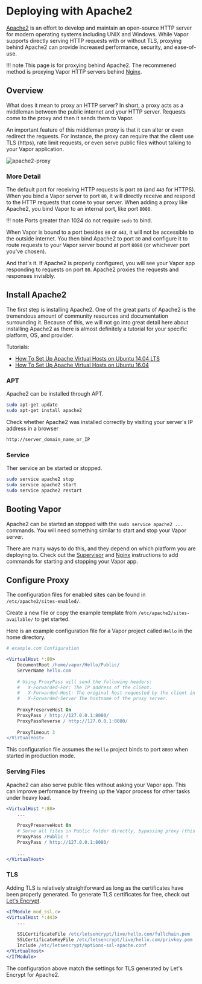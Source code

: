 # Deploying with Apache2

[Apache2](https://httpd.apache.org/) is an effort to develop and maintain an open-source HTTP server for modern operating systems including UNIX and Windows. While Vapor supports directly serving HTTP requests with or without TLS, proxying behind Apache2 can provide increased performance, security, and ease-of-use. 

!!! note
    This page is for proxying behind Apache2. The recommened method is proxying Vapor HTTP servers behind [Nginx](nginx.md).

## Overview

What does it mean to proxy an HTTP server? In short, a proxy acts as a middleman between the public internet and your HTTP server. Requests come to the proxy and then it sends them to Vapor. 

An important feature of this middleman proxy is that it can alter or even redirect the requests. For instance, the proxy can require that the client use TLS (https), rate limit requests, or even serve public files without talking to your Vapor application.

![apache2-proxy](https://user-images.githubusercontent.com/2223276/28477961-5e32bafc-6e24-11e7-94f1-a09c59673d1f.png)

### More Detail

The default port for receiving HTTP requests is port `80` (and `443` for HTTPS). When you bind a Vapor server to port `80`, it will directly receive and respond to the HTTP requests that come to your server. When adding a proxy like Apache2, you bind Vapor to an internal port, like port `8080`. 

!!! note
    Ports greater than 1024 do not require `sudo` to bind.

When Vapor is bound to a port besides `80` or `443`, it will not be accessible to the outside internet. You then bind Apache2 to port `80` and configure it to route requests to your Vapor server bound at port `8080` (or whichever port you've chosen).

And that's it. If Apache2 is properly configured, you will see your Vapor app responding to requests on port `80`. Apache2 proxies the requests and responses invisibly.

## Install Apache2

The first step is installing Apache2. One of the great parts of Apache2 is the tremendous amount of community resources and documentation surrounding it. Because of this, we will not go into great detail here about installing Apache2 as there is almost definitely a tutorial for your specific platform, OS, and provider.

Tutorials:

- [How To Set Up Apache Virtual Hosts on Ubuntu 14.04 LTS](https://www.digitalocean.com/community/tutorials/how-to-set-up-apache-virtual-hosts-on-ubuntu-14-04-lts)
- [How To Set Up Apache Virtual Hosts on Ubuntu 16.04](https://www.digitalocean.com/community/tutorials/how-to-set-up-apache-virtual-hosts-on-ubuntu-16-04)

### APT

Apache2 can be installed through APT.

```sh
sudo apt-get update
sudo apt-get install apache2
```

Check whether Apache2 was installed correctly by visiting your server's IP address in a browser

```sh
http://server_domain_name_or_IP
```

### Service

Ther service an be started or stopped.

```sh
sudo service apache2 stop
sudo service apache2 start
sudo service apache2 restart
```

## Booting Vapor

Apache2 can be started an stopped with the `sudo service apache2 ...` commands. You will need something similar to start and stop your Vapor server.

There are many ways to do this, and they depend on which platform you are deploying to. Check out the [Supervisor](supervisor.md) and [Nginx](nginx.md) instructions to add commands for starting and stopping your Vapor app.

## Configure Proxy

The configuration files for enabled sites can be found in `/etc/apache2/sites-enabled/`.

Create a new file or copy the example template from `/etc/apache2/sites-available/` to get started.

Here is an example configuration file for a Vapor project called `Hello` in the home directory.

```apache
# example.com Configuration

<VirtualHost *:80>
    DocumentRoot /home/vapor/Hello/Public/
    ServerName hello.com
    
    # Using ProxyPass will send the following headers:
    #   X-Forwarded-For: The IP address of the client.
    #   X-Forwarded-Host: The original host requested by the client in the Host HTTP request header.
    #   X-Forwarded-Server The hostname of the proxy server.
    
    ProxyPreserveHost On
    ProxyPass / http://127.0.0.1:8080/
    ProxyPassReverse / http://127.0.0.1:8080/
    
    ProxyTimeout 3
</VirtualHost>  
```

This configuration file assumes the `Hello` project binds to port `8080` when started in production mode.

### Serving Files

Apache2 can also serve public files without asking your Vapor app. This can improve performance by freeing up the Vapor process for other tasks under heavy load.

```apache
<VirtualHost *:80>
    ...
    
    ProxyPreserveHost On
    # Serve all files in Public folder directly, bypassing proxy (this must be before ProxyPass /)
    ProxyPass /Public !
    ProxyPass / http://127.0.0.1:8080/
    
    ...
</VirtualHost>
```

### TLS

Adding TLS is relatively straightforward as long as the certificates have been properly generated. To generate TLS certificates for free, check out [Let's Encrypt](https://letsencrypt.org/getting-started/).

```apache
<IfModule mod_ssl.c>
<VirtualHost *:443>
    ...
    
    SSLCertificateFile /etc/letsencrypt/live/hello.com/fullchain.pem
    SSLCertificateKeyFile /etc/letsencrypt/live/hello.com/privkey.pem
    Include /etc/letsencrypt/options-ssl-apache.conf
</VirtualHost>
</IfModule>
```

The configuration above match the settings for TLS generated by Let's Encrypt for Apache2.
